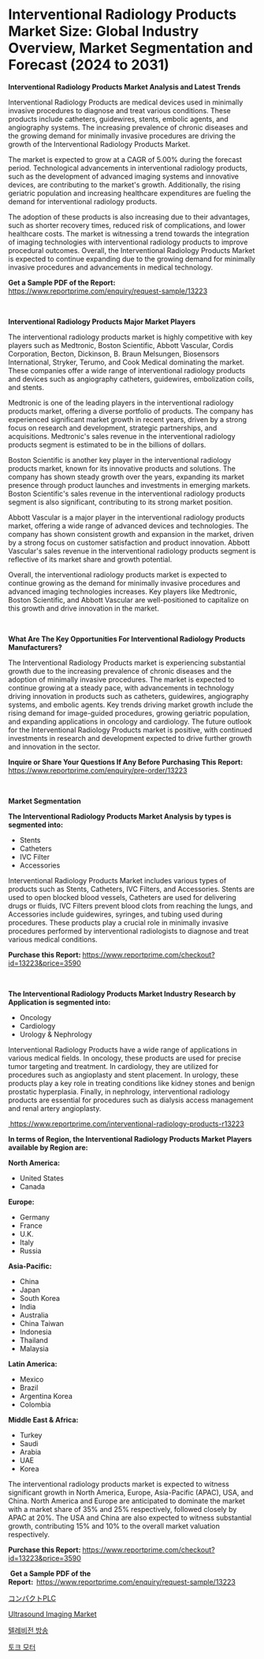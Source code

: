 <p><h1>Interventional Radiology Products Market Size: Global Industry Overview, Market Segmentation and Forecast (2024 to 2031)</h1></p><p><strong>Interventional Radiology Products Market Analysis and Latest Trends</strong></p>
<p><p>Interventional Radiology Products are medical devices used in minimally invasive procedures to diagnose and treat various conditions. These products include catheters, guidewires, stents, embolic agents, and angiography systems. The increasing prevalence of chronic diseases and the growing demand for minimally invasive procedures are driving the growth of the Interventional Radiology Products Market.</p><p>The market is expected to grow at a CAGR of 5.00% during the forecast period. Technological advancements in interventional radiology products, such as the development of advanced imaging systems and innovative devices, are contributing to the market's growth. Additionally, the rising geriatric population and increasing healthcare expenditures are fueling the demand for interventional radiology products.</p><p>The adoption of these products is also increasing due to their advantages, such as shorter recovery times, reduced risk of complications, and lower healthcare costs. The market is witnessing a trend towards the integration of imaging technologies with interventional radiology products to improve procedural outcomes. Overall, the Interventional Radiology Products Market is expected to continue expanding due to the growing demand for minimally invasive procedures and advancements in medical technology.</p></p>
<p><strong>Get a Sample PDF of the Report:&nbsp;</strong> <a href="https://www.reportprime.com/enquiry/request-sample/13223">https://www.reportprime.com/enquiry/request-sample/13223</a></p>
<p>&nbsp;</p>
<p><strong>Interventional Radiology Products Major Market Players</strong></p>
<p><p>The interventional radiology products market is highly competitive with key players such as Medtronic, Boston Scientific, Abbott Vascular, Cordis Corporation, Becton, Dickinson, B. Braun Melsungen, Biosensors International, Stryker, Terumo, and Cook Medical dominating the market. These companies offer a wide range of interventional radiology products and devices such as angiography catheters, guidewires, embolization coils, and stents.</p><p>Medtronic is one of the leading players in the interventional radiology products market, offering a diverse portfolio of products. The company has experienced significant market growth in recent years, driven by a strong focus on research and development, strategic partnerships, and acquisitions. Medtronic's sales revenue in the interventional radiology products segment is estimated to be in the billions of dollars.</p><p>Boston Scientific is another key player in the interventional radiology products market, known for its innovative products and solutions. The company has shown steady growth over the years, expanding its market presence through product launches and investments in emerging markets. Boston Scientific's sales revenue in the interventional radiology products segment is also significant, contributing to its strong market position.</p><p>Abbott Vascular is a major player in the interventional radiology products market, offering a wide range of advanced devices and technologies. The company has shown consistent growth and expansion in the market, driven by a strong focus on customer satisfaction and product innovation. Abbott Vascular's sales revenue in the interventional radiology products segment is reflective of its market share and growth potential.</p><p>Overall, the interventional radiology products market is expected to continue growing as the demand for minimally invasive procedures and advanced imaging technologies increases. Key players like Medtronic, Boston Scientific, and Abbott Vascular are well-positioned to capitalize on this growth and drive innovation in the market.</p></p>
<p>&nbsp;</p>
<p><strong>What Are The Key Opportunities For Interventional Radiology Products Manufacturers?</strong></p>
<p><p>The Interventional Radiology Products market is experiencing substantial growth due to the increasing prevalence of chronic diseases and the adoption of minimally invasive procedures. The market is expected to continue growing at a steady pace, with advancements in technology driving innovation in products such as catheters, guidewires, angiography systems, and embolic agents. Key trends driving market growth include the rising demand for image-guided procedures, growing geriatric population, and expanding applications in oncology and cardiology. The future outlook for the Interventional Radiology Products market is positive, with continued investments in research and development expected to drive further growth and innovation in the sector.</p></p>
<p><strong>Inquire or Share Your Questions If Any Before Purchasing This Report:</strong> <a href="https://www.reportprime.com/enquiry/pre-order/13223">https://www.reportprime.com/enquiry/pre-order/13223</a></p>
<p>&nbsp;</p>
<p><strong>Market Segmentation</strong></p>
<p><strong>The Interventional Radiology Products Market Analysis by types is segmented into:</strong></p>
<p><ul><li>Stents</li><li>Catheters</li><li>IVC Filter</li><li>Accessories</li></ul></p>
<p><p>Interventional Radiology Products Market includes various types of products such as Stents, Catheters, IVC Filters, and Accessories. Stents are used to open blocked blood vessels, Catheters are used for delivering drugs or fluids, IVC Filters prevent blood clots from reaching the lungs, and Accessories include guidewires, syringes, and tubing used during procedures. These products play a crucial role in minimally invasive procedures performed by interventional radiologists to diagnose and treat various medical conditions.</p></p>
<p><strong>Purchase this Report:&nbsp;</strong><a href="https://www.reportprime.com/checkout?id=13223&price=3590">https://www.reportprime.com/checkout?id=13223&price=3590</a></p>
<p>&nbsp;</p>
<p><strong>The Interventional Radiology Products Market Industry Research by Application is segmented into:</strong></p>
<p><ul><li>Oncology</li><li>Cardiology</li><li>Urology & Nephrology</li></ul></p>
<p><p>Interventional Radiology Products have a wide range of applications in various medical fields. In oncology, these products are used for precise tumor targeting and treatment. In cardiology, they are utilized for procedures such as angioplasty and stent placement. In urology, these products play a key role in treating conditions like kidney stones and benign prostatic hyperplasia. Finally, in nephrology, interventional radiology products are essential for procedures such as dialysis access management and renal artery angioplasty.</p></p>
<p><a href="https://www.reportprime.com/interventional-radiology-products-r13223">&nbsp;https://www.reportprime.com/interventional-radiology-products-r13223</a></p>
<p><strong>In terms of Region, the Interventional Radiology Products Market Players available by Region are:</strong></p>
<p>
    <p> <strong> North America: </strong>
        <ul>
            <li>United States</li>
            <li>Canada</li>
        </ul>
        </p> 
    <p> <strong> Europe: </strong>
        <ul>
            <li>Germany</li>
            <li>France</li>
            <li>U.K.</li>
            <li>Italy</li>
            <li>Russia</li>
        </ul>
        </p> 
    <p> <strong> Asia-Pacific: </strong>
        <ul>
            <li>China</li>
            <li>Japan</li>
            <li>South Korea</li>
            <li>India</li>
            <li>Australia</li>
            <li>China Taiwan</li>
            <li>Indonesia</li>
            <li>Thailand</li>
            <li>Malaysia</li>
        </ul>
        </p> 
    <p> <strong> Latin America: </strong>
        <ul>
            <li>Mexico</li>
            <li>Brazil</li>
            <li>Argentina Korea</li>
            <li>Colombia</li>
        </ul>
        </p> 
    <p> <strong> Middle East & Africa: </strong>
        <ul>
            <li>Turkey</li>
            <li>Saudi</li>
            <li>Arabia</li>
            <li>UAE</li>
            <li>Korea</li>
        </ul>
    </p>
    </p>
<p><p>The interventional radiology products market is expected to witness significant growth in North America, Europe, Asia-Pacific (APAC), USA, and China. North America and Europe are anticipated to dominate the market with a market share of 35% and 25% respectively, followed closely by APAC at 20%. The USA and China are also expected to witness substantial growth, contributing 15% and 10% to the overall market valuation respectively.</p></p>
<p><strong>Purchase this Report: </strong><a href="https://www.reportprime.com/checkout?id=13223&price=3590">https://www.reportprime.com/checkout?id=13223&price=3590</a></p>
<p>&nbsp;<strong>Get a Sample PDF of the Report:&nbsp;&nbsp;</strong><a href="https://www.reportprime.com/enquiry/request-sample/13223">https://www.reportprime.com/enquiry/request-sample/13223</a></p>
<p><strong></strong></p>
<p><p><a href="https://github.com/ksxzwxabcuynh011/Market-Research-Report-List-1/blob/main/680573028762.md">コンパクトPLC</a></p><p><a href="https://github.com/BryceTownsendr/Market-Research-Report-List-4/blob/main/ultrasound-imaging-market.md">Ultrasound Imaging Market</a></p><p><a href="https://medium.com/@wilsoniehn789562023/tv-%EC%8B%9C%EC%9E%A5-%EA%B7%9C%EB%AA%A8%EB%8A%94-%EA%B8%80%EB%A1%9C%EB%B2%8C-%EC%82%B0%EC%97%85%EC%97%90%EC%84%9C-%EC%B5%9C%EA%B3%A0%EC%9D%98-%EB%A7%88%EC%BC%80%ED%8C%85-%EC%B1%84%EB%84%90%EC%9D%84-%EB%B3%B4%EC%97%AC%EC%A4%80%EB%8B%A4-8d22555bc368">텔레비전 방송</a></p><p><a href="https://github.com/xvz497517413/Market-Research-Report-List-1/blob/main/778683129168.md">토크 모터</a></p></p>